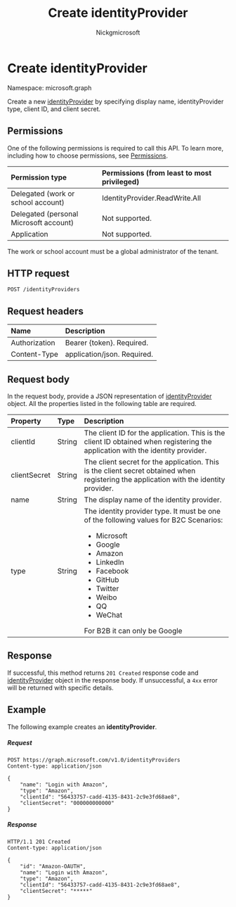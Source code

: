 ﻿---
title: "Create identityProvider"
description: "Create a new identityProvider"
localization_priority: Priority
author: "Nickgmicrosoft"
ms.prod: "microsoft-identity-platform"
doc_type: apiPageType
---

# Create identityProvider

Namespace: microsoft.graph

Create a new [identityProvider](../resources/identityprovider.md) by specifying display name, identityProvider type, client ID, and client secret.

## Permissions

One of the following permissions is required to call this API. To learn more, including how to choose permissions, see [Permissions](/graph/permissions-reference).

| Permission type                        | Permissions (from least to most privileged) |
| :------------------------------------- | :------------------------------------------ |
| Delegated (work or school account)     | IdentityProvider.ReadWrite.All              |
| Delegated (personal Microsoft account) | Not supported.                              |
| Application                            | Not supported.                              |

The work or school account must be a global administrator of the tenant.

## HTTP request

<!-- { "blockType": "ignored" } -->

```http
POST /identityProviders
```

## Request headers

| Name          | Description                 |
| :------------ | :-------------------------- |
| Authorization | Bearer {token}. Required.   |
| Content-Type  | application/json. Required. |

## Request body

In the request body, provide a JSON representation of [identityProvider](../resources/identityprovider.md) object. All the properties listed in the following table are required.

| Property     | Type   | Description                                                                                                                                                                                                                                   |
| :----------- | :----- | :-------------------------------------------------------------------------------------------------------------------------------------------------------------------------------------------------------------------------------------------- |
| clientId     | String | The client ID for the application. This is the client ID obtained when registering the application with the identity provider.                                                                                                                |
| clientSecret | String | The client secret for the application. This is the client secret obtained when registering the application with the identity provider.                                                                                                        |
| name         | String | The display name of the identity provider.                                                                                                                                                                                                    |
| type         | String | The identity provider type. It must be one of the following values for B2C Scenarios: <ul><li/>Microsoft<li/>Google<li/>Amazon<li/>LinkedIn<li/>Facebook<li/>GitHub<li/>Twitter<li/>Weibo<li/>QQ<li/>WeChat</ul>For B2B it can only be Google |

## Response

If successful, this method returns `201 Created` response code and [identityProvider](../resources/identityprovider.md) object in the response body. If unsuccessful, a `4xx` error will be returned with specific details.

## Example

The following example creates an **identityProvider**.

##### Request

<!-- { "blockType": "ignored" } -->

```http
POST https://graph.microsoft.com/v1.0/identityProviders
Content-type: application/json

{
    "name": "Login with Amazon",
    "type": "Amazon",
    "clientId": "56433757-cadd-4135-8431-2c9e3fd68ae8",
    "clientSecret": "000000000000"
}
```

##### Response

<!-- { "blockType": "ignored" } -->

```http
HTTP/1.1 201 Created
Content-type: application/json

{
    "id": "Amazon-OAUTH",
    "name": "Login with Amazon",
    "type": "Amazon",
    "clientId": "56433757-cadd-4135-8431-2c9e3fd68ae8",
    "clientSecret": "*****"
}
```

<!-- uuid: 8fcb5dbc-d5aa-4681-8e31-b001d5168d79
2015-10-25 14:57:30 UTC -->

<!-- {
  "type": "#page.annotation",
  "description": "Create identityProvider",
  "keywords": "",
  "section": "documentation",
  "tocPath": ""
}-->
